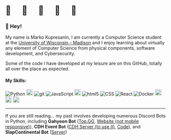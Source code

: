 <!-- Christmas -->
# 🎄 &nbsp;&nbsp;&nbsp; 🎄 &nbsp;&nbsp;&nbsp; 🎄 &nbsp;&nbsp;&nbsp; 🎄 &nbsp;&nbsp;&nbsp; 🎄
### 👋 Hey!
My name is Marko Kupresanin, I am currently a Computer Science student at the <a target="_blank" href="https://www.cs.wisc.edu/">University of Wisconsin – Madison</a> and I enjoy learning about virtually any element of Computer Science from physical components, software development, and Cybersecurity. 

Some of the code I have developed at my leisure are on this GitHub, totally all over the place as expected.

<!-- [My Personal Website](https://markokupresanin.github.io/KaptainKermit1/)  -->


#### My Skills:
<p>
<img alt="Python" src="https://img.shields.io/badge/Python%20-%2314354C.svg?style=flat-square&logo=python&logoColor=white" />
<img alt="java" src="https://img.shields.io/badge/java-%23ED8B00.svg?style=for-the-badge&logo=java&logoColor=white" style="height:20px;"/>
<img alt="git" src="https://img.shields.io/badge/-Git-F05032?style=flat-square&logo=git&logoColor=white" />
<img alt="JavaScript" src="https://img.shields.io/badge/JavaScript%20-%23F7DF1E.svg?style=flat-square&logo=javascript&logoColor=black" />
<img alt="linux" src="https://img.shields.io/badge/Linux-FCC624?style=for-the-badge&logo=linux&logoColor=black" style="height:20px;"/>
<img alt="html5" src="https://img.shields.io/badge/-HTML5-E34F26?style=flat-square&logo=html5&logoColor=white" />
<img alt="CSS" src="https://img.shields.io/badge/CSS%20-%231572B6.svg?style=flat-square&logo=css3&logoColor=white" />
<img alt="React" src="https://img.shields.io/badge/-React-45b8d8?style=flat-square&logo=react&logoColor=white" />
<img alt="Docker" src="https://img.shields.io/badge/-Docker-46a2f1?style=flat-square&logo=docker&logoColor=white" />
<img alt="Bitwarden" src="https://img.shields.io/badge/Bitwarden-175DDC.svg?style=for-the-badge&logo=Bitwarden&logoColor=white" style="height:20px;"/>
<img alt="VSC" src="https://img.shields.io/badge/Visual%20Studio%20Code-007ACC.svg?style=for-the-badge&logo=Visual-Studio-Code&logoColor=white" style="height:20px;" />
<img alt="xcode" src="https://img.shields.io/badge/Xcode-147EFB.svg?style=for-the-badge&logo=Xcode&logoColor=white" style="height:20px;" />

</p>
<!-- are you looking for badges for your profile? Look no further: https://home.aveek.io/GitHub-Profile-Badges/ -->
<hr/>
<!--https://github.com/Ileriayo/markdown-badges-->

If you are still reading... my past involves developing numerous Discord Bots in Python, including <strong>Gahyeon Bot</strong> (<a href="https://top.gg/bot/813634913885618197" target="_blank">Top.GG</a>, <a href="https://markokupresanin.github.io/GahyeonBotWebsite/" target="_blank">Website (not mobile responsive)</a>), <strong>CDH Event Bot</strong> (<a href="https://discord.gg/g7ve87TaTX" target="_blank">CDH Server (to use it)</a>, <a href="https://github.com/MarkoKupresanin/cdhcounting">Code</a>), and <strong>SlapContinental Bot</strong> (<a href="https://discord.gg/CBjYz7pxMC" target="_blank">Server</a>)
<!-- Halloween -->
<!-- # 🎃 &nbsp;&nbsp;&nbsp; 🎃 &nbsp;&nbsp;&nbsp; 🎃 &nbsp;&nbsp;&nbsp; 🎃 &nbsp;&nbsp;&nbsp; 🎃 -->

<!--   * https://markokupresanin.github.io/GahyeonBotWebsite/
<a href="https://top.gg/bot/813634913885618197">
  <img src="https://top.gg/api/widget/813634913885618197.svg">
</a>
-->
  
<!-- #### Stats // btw when i add this back keep the markdown at the beginning! -->
<!--![Anurag's GitHub stats](https://github-readme-stats.vercel.app/api?username=MarkoKupresanin&show_icons=true&theme=tokyonight)-->
<!--THEMES FOR THE WIDGET THING:    dark, radical, merko, gruvbox, tokyonight, onedark, cobalt, synthwave, highcontrast, dracula -->
